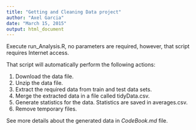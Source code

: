 ```yaml
---
title: "Getting and Cleaning Data project"
author: "Axel Garcia"
date: "March 15, 2015"
output: html_document
---
```


Execute run_Analysis.R, no parameters are required, however, that script requires Internet access.

That script will automatically perform the following actions:
1) Download the data file.  
2) Unzip the data file.  
3) Extract the required data from train and test data sets.  
4) Merge the extracted data in a file called tidyData.csv.  
5) Generate statistics for the data. Statistics are saved in averages.csv.  
6) Remove temporary files.  


See more details about the generated data in _CodeBook.md_ file.
